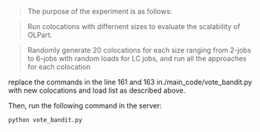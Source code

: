 > The purpose of the experiment is as follows:

> Run colocations with differnent sizes to evaluate the scalability of OLPart.

> Randomly generate 20 colocations for each size
ranging from 2-jobs to 6-jobs with random loads for LC jobs, and run all the approaches for
each colocation


replace the commands in the line 161 and 163 in./main_code/vote_bandit.py with new colocations and 
load list as described above.


Then, run the following command in the server:

```
python vote_bandit.py
```
